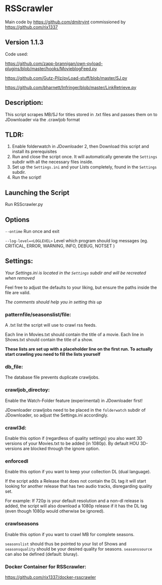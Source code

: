 #  RSScrawler
Main code by https://github.com/dmitryint commissioned by https://github.com/rix1337

## Version 1.1.3

Code used:

https://github.com/zapp-brannigan/own-pyload-plugins/blob/master/hooks/MovieblogFeed.py

https://github.com/Gutz-Pilz/pyLoad-stuff/blob/master/SJ.py

https://github.com/bharnett/Infringer/blob/master/LinkRetrieve.py

## Description:

This script scrapes MB/SJ for titles stored in .txt files and passes them on to JDownloader via the .crawljob format

## TLDR:

1. Enable folderwatch in JDownloader 2, then Download this script and install its prerequisites
2. Run and close the script once. It will automatically generate the ```Settings``` subdir with all the necessary files inside.
3. Set up the ```Settings.ini``` and your Lists completely, found in the ```Settings``` subdir.
4. Run the script!

## Launching the Script

Run RSScrawler.py

## Options

  ```--ontime```                  Run once and exit
  
  ```--log-level=<LOGLEVEL>```    Level which program should log messages (eg. CRITICAL, ERROR, WARNING, INFO, DEBUG, NOTSET )

## Settings:
*Your Settings.ini is located in the ```Settings``` subdir and will be recreated when removed*

Feel free to adjust the defaults to your liking, but ensure the paths inside the file are valid.

*The comments should help you in setting this up*

### patternfile/seasonslist/file:

A .txt list the script will use to crawl rss feeds.

Each line in Movies.txt should contain the title of a movie.
Each line in Shows.txt should contain the title of a show.

**These lists are set up with a placeholder line on the first run. To actually start crawling you need to fill the lists yourself**

### db_file:

The database file prevents duplicate crawljobs.

### crawljob_directoy:

Enable the Watch-Folder feature (experimental) in JDownloader first!

JDownloader crawljobs need to be placed in the ```folderwatch``` subdir of JDownloader, so adjust the Settings.ini accordingly.

### crawl3d:

Enable this option if (regardless of quality settings) you also want 3D versions of your Movies.txt to be added (in 1080p). 
By default HOU 3D-versions are blocked through the ignore option.

### enforcedl

Enable this option if you want to keep your collection DL (dual language).

If the script adds a Release that does not contain the DL tag it will start looking for another release that has two audio tracks, disregarding quality set.

For example: If 720p is your default resolution and a non-dl release is added, the script will also download a 1080p release if it has the DL tag (even though 1080p would otherwise be ignored).

### crawlseasons

Enable this option if you want to crawl MB for complete seasons.

```seasonslist``` should thus be pointed to your list of Shows and ```seasonsquality``` should be your desired quality for seasons. ```seasonssource``` can also be defined (default: bluray).

### Docker Container for RSScrawler:
https://github.com/rix1337/docker-rsscrawler
